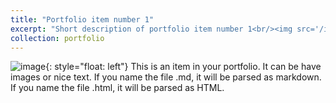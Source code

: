 ```yaml
---
title: "Portfolio item number 1"
excerpt: "Short description of portfolio item number 1<br/><img src='/images/500x300.png'>"
collection: portfolio
---
```

![image](/images/500x300.png){: style="float: left"} This is an item in your portfolio. It can be have images or nice text. If you name the file .md, it will be parsed as markdown. If    you name the file .html, it will be parsed as HTML. 
